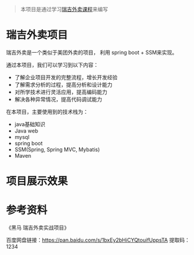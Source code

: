 > 本项目是通过学习[瑞吉外卖课程](https://www.bilibili.com/video/BV13a411q753?p=2&vd_source=52cd9a9deff2e511c87ff028e3bb01d2)来编写

# 瑞吉外卖项目

瑞吉外卖是一个类似于美团外卖的项目， 利用 spring boot + SSM来实现。

通过本项目，我们可以学习到以下内容：

- 了解企业项目开发的完整流程，增长开发经验
- 了解需求分析的过程，提高分析和设计能力
- 对所学技术进行灵活应用，提高编码能力
- 解决各种异常情况，提高代码调试能力

在本项目，主要使用到的技术栈为：

- java基础知识
- Java web
- mysql
- spring boot
- SSM(Spring, Spring MVC, Mybatis)
- Maven



# 项目展示效果









# 参考资料

《黑马 瑞吉外卖实战项目》

百度网盘链接：https://pan.baidu.com/s/1bxEy2bHiCYQtouifUppsTA 
提取码：1234 